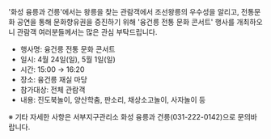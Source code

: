 '화성 융릉과 건릉'에서는 왕릉을 찾는 관람객에서 조선왕릉의 우수성을 알리고, 전통문화 공연을 통해 문화향유권을 증진하기 위해 '융건릉 전통 문화 콘서트' 행사를 개최하오니 관람객 여러분들께서는 많은 관심 부탁드립니다.

- 행사명: 융건릉 전통 문화 콘서트
- 일시: 4월 24일(일), 5월 1일(일)
- 시간: 15:00 → 16:20
- 장소: 융건릉 재실 마당
- 참가대상: 전체 관람객
- 내용: 진도북놀이, 양산학춤, 판소리, 채상소고놀이, 사자놀이 등

※ 기타 자세한 사항은 서부지구관리소 화성 융릉과 건릉(031-222-0142)으로 문의바랍니다.